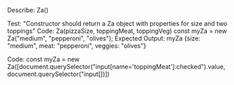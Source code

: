 Describe: Za()

Test: "Constructor should return a Za object with properties for size and two toppings"
Code: Za(pizzaSize, toppingMeat, toppingVeg)
const myZa = new Za("medium", "pepperoni", "olives");
Expected Output: myZa {size: "medium", meat: "pepperoni", veggies: "olives"}















Code: const myZa = new Za([document.querySelector("input[name='toppingMeat']:checked").value, document.querySelector("input[])])